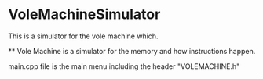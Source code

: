 # VoleMachineSimulator
This is a simulator for the vole machine which.

** Vole Machine is a simulator for the memory and how instructions happen.

main.cpp file is the main menu including the header "VOLEMACHINE.h" 
